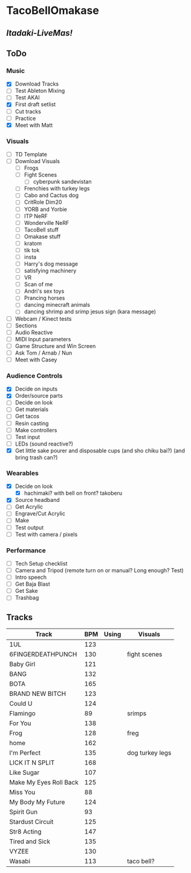 # TacoBellOmakase

## ***Itadaki-LiveMas!***

## ToDo

### Music

- [X] Download Tracks
- [ ] Test Ableton Mixing
- [ ] Test AKAI
- [X] First draft setlist
- [ ] Cut tracks
- [ ] Practice
- [X] Meet with Matt

### Visuals

- [ ] TD Template
- [ ] Download Visuals
  - [ ] Frogs
  - [ ] Fight Scenes
    - [ ] cyberpunk sandevistan
  - [ ] Frenchies with turkey legs
  - [ ] Cabo and Cactus dog
  - [ ] CritRole Dim20
  - [ ] YORB and Yorbie
  - [ ] ITP NeRF
  - [ ] Wonderville NeRF
  - [ ] TacoBell stuff
  - [ ] Omakase stuff
  - [ ] kratom
  - [ ] tik tok
  - [ ] insta
  - [ ] Harry's dog message
  - [ ] satisfying machinery
  - [ ] VR
  - [ ] Scan of me
  - [ ] Andri's sex toys
  - [ ] Prancing horses
  - [ ] dancing minecraft animals
  - [ ] dancing shrimp and srimp jesus sign (kara message)
- [ ] Webcam / Kinect tests
- [ ] Sections
- [ ] Audio Reactive
- [ ] MIDI Input parameters
- [ ] Game Structure and Win Screen
- [ ] Ask Tom / Arnab / Nun
- [ ] Meet with Casey

### Audience Controls

- [X] Decide on inputs
- [X] Order/source parts
- [ ] Decide on look
- [ ] Get materials
- [ ] Get tacos
- [ ] Resin casting
- [ ] Make controllers
- [ ] Test input
- [ ] LEDs (sound reactive?)
- [X] Get little sake pourer and disposable cups (and sho chiku bai?) (and bring trash can?)

### Wearables

- [X] Decide on look
  - [X] hachimaki? with bell on front? takoberu
- [X] Source headband
- [ ] Get Acrylic
- [ ] Engrave/Cut Acrylic
- [ ] Make
- [ ] Test output
- [ ] Test with camera / pixels

### Performance

- [ ] Tech Setup checklist
- [ ] Camera and Tripod (remote turn on or manual? Long enough? Test)
- [ ] Intro speech
- [ ] Get Baja Blast
- [ ] Get Sake
- [ ] Trashbag

## Tracks

| Track |  BPM | Using  |  Visuals |
|---|---|---|---|
| 1UL  |  123 |   |   |
|  6FINGERDEATHPUNCH | 130  |   | fight scenes  |
| Baby Girl  | 121  |   |   |
|  BANG |  132 |   |   |
|  BOTA |  165 |   |   |
| BRAND NEW BITCH | 123  |   |   |
|  Could U |  124 |   |   |
|  Flamingo | 89  |   | srimps  |
|  For You |  138 |   |   |
| Frog  |  128 |   | freg |
|  home | 162  |   |   |
|  I'm Perfect |  135 |   | dog turkey legs  |
| LICK IT N SPLIT  | 168  |   |   |
| Like Sugar  |  107 |   |   |
|  Make My Eyes Roll Back | 125  |   |   |
|  Miss You | 88 |   |   |
|  My Body My Future | 124  |   |   |
|  Spirit Gun | 93  |   |   |
|  Stardust Circuit | 125  |   |   |
| Str8 Acting  | 147  |   |   |
|  Tired and Sick | 135  |   |   |
|  VYZEE | 130  |   |   |
| Wasabi  | 113  |   | taco bell?  |

